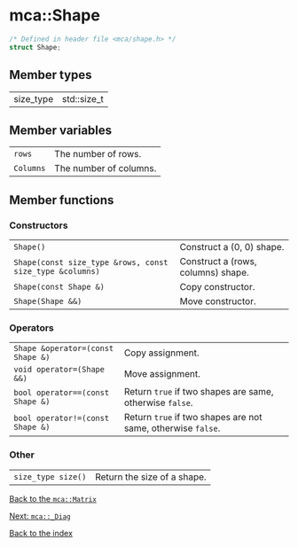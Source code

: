 # mca::Shape
```c++
/* Defined in header file <mca/shape.h> */
struct Shape;
```

## Member types
|           |   |
| -         | - |
| size_type | std::size_t |

## Member variables
|                        |   |
| -                      | - |
| <nobr>`rows`</nobr>    | The number of rows. |
| <nobr>`Columns`</nobr> | The number of columns. |

## Member functions
### Constructors
|                                                                       |   |
| -                                                                     | - |
| <nobr>`Shape()`</nobr>                                                | Construct a (0, 0) shape. |
| <nobr>`Shape(const size_type &rows, const size_type &columns)`</nobr> | Construct a (rows, columns) shape. |
| <nobr>`Shape(const Shape &)`</nobr>                                   | Copy constructor. |
| <nobr>`Shape(Shape &&)`</nobr>                                        | Move constructor. |

### Operators
|                                                |   |
| -                                              | - |
| <nobr>`Shape &operator=(const Shape &)`</nobr> | Copy assignment. |
| <nobr>`void operator=(Shape &&)`</nobr>        | Move assignment. |
| <nobr>`bool operator==(const Shape &)`</nobr>  | Return `true` if two shapes are same, otherwise `false`. |
| <nobr>`bool operator!=(const Shape &)`</nobr>  | Return `true` if two shapes are not same, otherwise `false`. |

### Other
|                                 |   |
| -                               | - |
| <nobr>`size_type size()`</nobr> | Return the size of a shape. |

[Back to the `mca::Matrix`](matrix.md)

[Next: `mca::_Diag`](diag.md)

[Back to the index](index.md)
